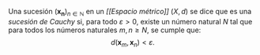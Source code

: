 Una sucesión $(\mathbf{x_n})_{n\in\mathbb{N}}$ en un _[[Espacio métrico]]_ $(X, d)$ se dice que es una _sucesión de Cauchy_ si, para todo $\varepsilon > 0$, existe un número natural $N$ tal que para todos los números naturales $m, n \geq N$, se cumple que:
$$
d(\mathbf{x}_m, \mathbf{x}_n) < \varepsilon.
$$